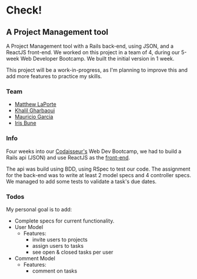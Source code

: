 # Check!
## A Project Management tool

A Project Management tool with a Rails back-end, using JSON, and a ReactJS front-end.
We worked on this project in a team of 4, during our 5-week Web Developer Bootcamp.
We built the initial version in 1 week.

This project will be a work-in-progress, as I'm planning to improve this and add more features to practice my skills.

### Team
- [Matthew LaPorte](https://github.com/ml7757)
- [Khalil Gharbaoui](https://github.com/khalilgharbaoui)
- [Mauricio Garcia](https://github.com/MauricioGarc1a)
- [Iris Bune](https://github.com/irisbune)

### Info
Four weeks into our [Codaisseur's](https://github.com/Codaisseur) Web Dev Bootcamp, we had to build a Rails api (JSON) and use ReactJS as the [front-end](https://github.com/irisbune/Check_projectmanager-front).

The api was build using BDD, using RSpec to test our code.
The assignment for the back-end was to write at least 2 model specs and 4 controller specs.
We managed to add some tests to validate a task's due dates.

### Todos
My personal goal is to add:
- Complete specs for current functionality.
- User Model
  - Features:
      - invite users to projects
      - assign users to tasks
      - see open & closed tasks per user
- Comment Model
  - Features:
      - comment on tasks
